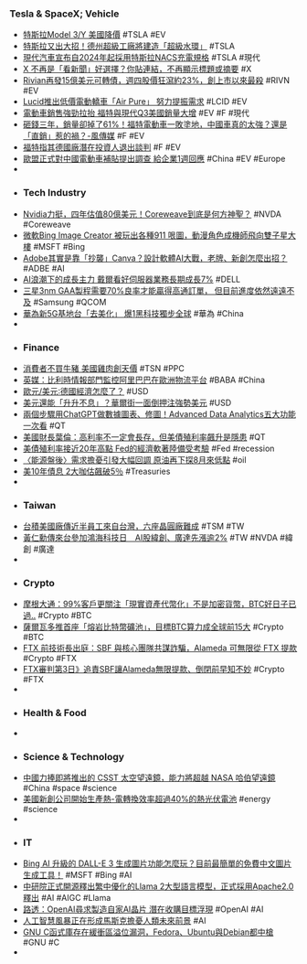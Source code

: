### Tesla & SpaceX; Vehicle
- [特斯拉Model 3/Y 美國降價](https://tw.stock.yahoo.com/news/國際產業-特斯拉model-3-y-美國降價-032656704.html) #TSLA #EV
- [特斯拉又出大招！德州超級工廠將建造「超級水環」](https://www.technice.com.tw/technology/autosystem/73215/) #TSLA
- [現代汽車宣布自2024年起採用特斯拉NACS充電規格](https://m.cnyes.com/news/id/5340509) #TSLA #現代
- [X 不再是「看新聞」好選擇？你貼連結，不再顯示標題或摘要](https://www.inside.com.tw/article/32990-x-no-outbound-links-previews) #X
- [Rivian再發15億美元可轉債，週四股價狂瀉約23%，創上市以來最殺](https://tw.stock.yahoo.com/news/rivian再發15億美元可轉債-週四股價狂瀉約23-創上市以來最殺-003417479.html) #RIVN #EV
- [Lucid推出低價電動轎車「Air Pure」 努力提振需求](https://news.cnyes.com/news/id/5340542) #LCID #EV
- [電動車銷售強勁拉抬 福特與現代Q3美國銷量大增](https://www.chinatimes.com/realtimenews/20231005005883-260410) #EV #F #現代
- [砸錢三年，銷量卻掉了61%！福特電動車一敗塗地，中國車真的太強？還是「直銷」惹的禍？-風傳媒](https://www.storm.mg/lifestyle/4879765) #F #EV
- [福特指其德國廠潛在投資人退出談判](https://m.cnyes.com/news/id/5340511) #F #EV
- [歐盟正式對中國電動車補貼提出調查 給企業1週回應](https://ec.ltn.com.tw/article/breakingnews/4450457) #China #EV #Europe
-
- ### Tech Industry
- [Nvidia力挺，四年估值80億美元！Coreweave到底是何方神聖？](https://www.blocktempo.com/deep-dive-into-coreweave/) #NVDA #Coreweave
- [微軟Bing Image Creator 被玩出各種911 哏圖，動漫角色成機師飛向雙子星大樓](https://news.gamebase.com.tw/news/detail/99415681) #MSFT #Bing
- [Adobe其實是靠「抄襲」Canva？設計軟體AI大戰，老牌、新創怎麼出招？](https://www.bnext.com.tw/article/76941/adobe-express-firefly-canva-ai) #ADBE #AI
- [AI浪潮下的成長主力 戴爾看好伺服器業務長期成長7%](https://news.cnyes.com/news/id/5340613) #DELL
- [三星3nm GAA製程需要70%良率才能贏得高通訂單， 但目前進度依然遠遠不及](https://www.techbang.com/posts/110157-samsungs-3nm-gaa-process-requires-a-70-yield-to-win-qualcomm) #Samsung #QCOM
- [華為新5G基地台「去美化」 爆1黑科技獨步全球](https://www.ctee.com.tw/news/20231005700605-430804) #華為 #China
-
- ### Finance
- [消費者不買牛豬 美國雞肉創天價](https://m.cnyes.com/news/id/5340454) #TSN #PPC
- [英媒：比利時情報部門監控阿里巴巴在歐洲物流平台](https://www.rfi.fr/tw/歐洲/20231005-英媒-比利時情報部門監控阿里巴巴歐洲物流平台) #BABA #China
- [歐元/美元∶德國經濟怎麼了？](https://www.dailyfxasia.com/cn/feaarticle/20231005-9349.html) #USD
- [美元還能「升升不息」？華爾街一面倒押注強勢美元](https://news.cnyes.com/news/id/5340618) #USD
- [兩個步驟用ChatGPT做數據圖表、修圖！Advanced Data Analytics五大功能一次看](https://www.bnext.com.tw/article/76956/chatgpt-advanced-data-analytics) #QT
- [美國財長葉倫：高利率不一定會長存，但美債殖利率飆升是隱患](https://www.blocktempo.com/us-treasury-secretary-yellen-says-keeping-interest-rates-high-is-not-necessary/) #QT
- [美債殖利率接近20年高點 Fed的經濟軟著陸備受考驗](https://news.cnyes.com/news/id/5340558) #Fed #recession
- [〈能源盤後〉需求擔憂引發大幅回調 原油再下探8月來低點](https://m.cnyes.com/news/id/5340529) #oil
- [美10年債息 2大咖估飆破5％](https://www.ctee.com.tw/news/20231005700102-439901) #Treasuries
-
- ### Taiwan
- [台積美國廠傳近半員工來自台灣，六座晶圓廠難成](https://finance.technews.tw/2023/10/06/tsmc-in-the-us-can-taiwans-chip-giant-overcome-a-culture-clash/) #TSM #TW
- [黃仁勳傳來台參加鴻海科技日　AI股緯創、廣達先漲逾2%](https://finance.ettoday.net/news/2597412) #TW #NVDA #緯創 #廣達
-
- ### Crypto
- [摩根大通：99%客戶更關注「現實資產代幣化」不是加密貨幣，BTC好日子已過..](https://www.blocktempo.com/jp-morgan-crypto-leader-talk-with-client-not-cryptocurrency/) #Crypto #BTC
- [薩爾瓦多推首座「熔岩比特幣礦池」，目標BTC算力成全球前15大](https://www.blocktempo.com/volcano-energy-and-luxor-technology-corporation-launch-el-salvadors-first-bitcoin-mining-pool-powered-by-renewable-geothermal-energy/) #Crypto #BTC
- [FTX 前技術長出庭：SBF 與核心團隊共謀詐騙，Alameda 可無限從 FTX 提款](https://abmedia.io/ftx-cto-gary-wang-trial-testimony) #Crypto #FTX
- [FTX審判第3日》追責SBF讓Alameda無限提款、倒閉前早知不妙](https://www.blocktempo.com/sbf-faces-his-former-friends/) #Crypto #FTX
-
- ### Health & Food
-
- ### Science & Technology
- [中國力捧即將推出的 CSST 太空望遠鏡，能力將超越 NASA 哈伯望遠鏡](https://technews.tw/2023/10/05/csst-china-space-telescope/) #China #space #science
- [美國新創公司開始生產熱-電轉換效率超過40%的熱光伏電池](https://www.techbang.com/posts/110188-american-startups-begin-producing-thermal-photovoltaic-cells) #energy #science
-
- ### IT
- [Bing AI 升級的 DALL-E 3 生成圖片功能怎麼玩？目前最簡單的免費中文圖片生成工具！](https://www.techbang.com/posts/110192-bing-ais-upgraded-dall-e-3-image-generation-feature-is) #MSFT #Bing #AI
- [中研院正式開源釋出繁中優化的Llama 2大型語言模型，正式採用Apache2.0釋出](https://www.ithome.com.tw/news/159166) #AI #AIGC #Llama
- [路透：OpenAI尋求製造自家AI晶片 潛在收購目標浮現](https://news.cnyes.com/news/id/5340833) #OpenAI #AI
- [人工智慧風暴正在形成馬斯克擔憂人類未來前景](https://www.ctee.com.tw/news/20231004700003-431001) #AI
- [GNU C函式庫存在緩衝區溢位漏洞，Fedora、Ubuntu與Debian都中槍](https://www.ithome.com.tw/news/159146) #GNU #C
-